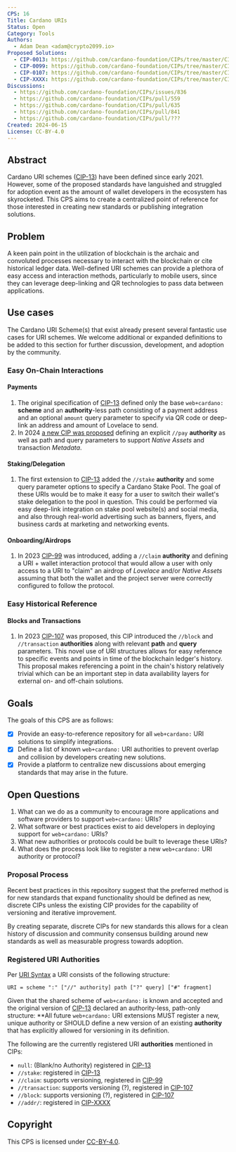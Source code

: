 ```yaml
---
CPS: 16
Title: Cardano URIs
Status: Open
Category: Tools
Authors:
  - Adam Dean <adam@crypto2099.io>
Proposed Solutions:
  - CIP-0013: https://github.com/cardano-foundation/CIPs/tree/master/CIP-0013
  - CIP-0099: https://github.com/cardano-foundation/CIPs/tree/master/CIP-0099
  - CIP-0107: https://github.com/cardano-foundation/CIPs/tree/master/CIP-0107
  - CIP-XXXX: https://github.com/cardano-foundation/CIPs/tree/master/CIP-XXXX
Discussions:
  - https://github.com/cardano-foundation/CIPs/issues/836
  - https://github.com/cardano-foundation/CIPs/pull/559
  - https://github.com/cardano-foundation/CIPs/pull/635
  - https://github.com/cardano-foundation/CIPs/pull/841
  - https://github.com/cardano-foundation/CIPs/pull/???
Created: 2024-06-15
License: CC-BY-4.0
---
```


## Abstract

Cardano URI schemes ([CIP-13]) have been defined since early 2021. However, some
of the proposed standards have languished and struggled for adoption event as
the amount of wallet developers in the ecosystem has skyrocketed. This CPS aims
to create a centralized point of reference for those interested in creating new
standards or publishing integration solutions.

## Problem

A keen pain point in the utilization of blockchain is the archaic and convoluted
processes necessary to interact with the blockchain or cite historical ledger
data. Well-defined URI schemes can provide a plethora of easy access and
interaction methods, particularly to mobile users, since they can leverage
deep-linking and QR technologies to pass data between applications.

## Use cases

The Cardano URI Scheme(s) that exist already present several fantastic use cases
for URI schemes. We welcome additional or expanded definitions to be added to
this section for further discussion, development, and adoption by the community.

### Easy On-Chain Interactions

#### Payments

1. The original specification of [CIP-13][CIP-13-payment] defined only the
   base `web+cardano:` **scheme** and an **authority**-less path consisting of a
   payment address and an optional `amount` query parameter to specify via QR
   code or deep-link an address and amount of Lovelace to send.
2. In 2024 [a new CIP was proposed](https://github.com/cardano-foundation/CIPs/pull/843) defining an explicit `//pay`
   **authority** as well as path and query parameters to support _Native Assets_
   and transaction _Metadata_.

#### Staking/Delegation

1. The first extension to [CIP-13][CIP-13-staking] added the `//stake`
   **authority** and some query parameter options to specify a Cardano Stake
   Pool. The goal of these URIs would be to make it easy for a user to switch
   their wallet's stake delegation to the pool in question. This could be
   performed via easy deep-link integration on stake pool website(s) and social
   media, and also through real-world advertising such as banners, flyers, and
   business cards at marketing and networking events.

#### Onboarding/Airdrops

1. In 2023 [CIP-99] was introduced, adding a `//claim` **authority** and
   defining a URI + wallet interaction protocol that would allow a user with
   only access to a URI to "claim" an airdrop of _Lovelace_ and/or _Native
   Assets_ assuming that both the wallet and the project server were correctly
   configured to follow the protocol.

### Easy Historical Reference

#### Blocks and Transactions

1. In 2023 [CIP-107] was proposed, this CIP introduced the `//block` and
   `//transaction` **authorities** along with relevant **path** and **query**
   parameters. This novel use of URI structures allows for easy reference to
   specific events and points in time of the blockchain ledger's history. This
   proposal makes referencing a point in the chain's history relatively trivial
   which can be an important step in data availability layers for external on-
   and off-chain solutions.

## Goals

The goals of this CPS are as follows:

* [X] Provide an easy-to-reference repository for all `web+cardano:` URI
  solutions to simplify integrations.
* [X] Define a list of known `web+cardano:` URI authorities to prevent overlap
  and collision by developers creating new solutions.
* [X] Provide a platform to centralize new discussions about emerging standards
  that may arise in the future.

## Open Questions

1. What can we do as a community to encourage more applications and software
   providers to support `web+cardano:` URIs?
2. What software or best practices exist to aid developers in deploying support
   for `web+cardano:` URIs?
2. What new authorities or protocols could be built to leverage these URIs?
3. What does the process look like to register a new `web+cardano:` URI
   authority or protocol?

### Proposal Process

Recent best practices in this repository suggest that the preferred method is
for new standards that expand functionality should be defined as new, discrete
CIPs unless the existing CIP provides for the capability of versioning and
iterative improvement.

By creating separate, discrete CIPs for new standards this allows for a clean
history of discussion and community consensus building around new standards as
well as measurable progress towards adoption.

### Registered URI Authorities

Per [URI Syntax] a URI consists of the following structure:

```abnf
URI = scheme ":" ["//" authority] path ["?" query] ["#" fragment]
```

Given that the shared scheme of `web+cardano:` is known and accepted and the
original version of [CIP-13] declared an authority-less, path-only structure:
**All future `web+cardano:` URI extensions MUST register a new, unique authority
or SHOULD define a new version of an existing **authority** that has explicitly
allowed for versioning in its definition.

The following are the currently registered URI **authorities** mentioned in
CIPs:

* `null`: (Blank/no Authority) registered in [CIP-13][CIP-13-payment]
* `//stake`: registered in [CIP-13][CIP-13-staking]
* `//claim`: supports versioning, registered in [CIP-99]
* `//transaction`: supports versioning (?), registered in [CIP-107]
* `//block`: supports versioning (?), registered in [CIP-107]
* `//addr/`: registered in [CIP-XXXX]

## Copyright

This CPS is licensed under [CC-BY-4.0].

[CIP-13]:https://github.com/cardano-foundation/CIPs/tree/master/CIP-0013

[CIP-13-payment]:https://github.com/cardano-foundation/CIPs/tree/master/CIP-0013#for-payment-uris

[CIP-13-staking]:https://github.com/cardano-foundation/CIPs/tree/master/CIP-0013#for-stake-pool-uris

[CIP-99]:https://github.com/cardano-foundation/CIPs/tree/master/CIP-0099

[CIP-107]:https://github.com/cardano-foundation/CIPs/tree/master/CIP-0107

[CIP-XXXX]:https://github.com/cardano-foundation/CIPs/tree/master/CIP-XXXX

[CC-BY-4.0]:https://creativecommons.org/licenses/by/4.0/legalcode

[URI Syntax]:https://en.wikipedia.org/wiki/Uniform_Resource_Identifier#Syntax
